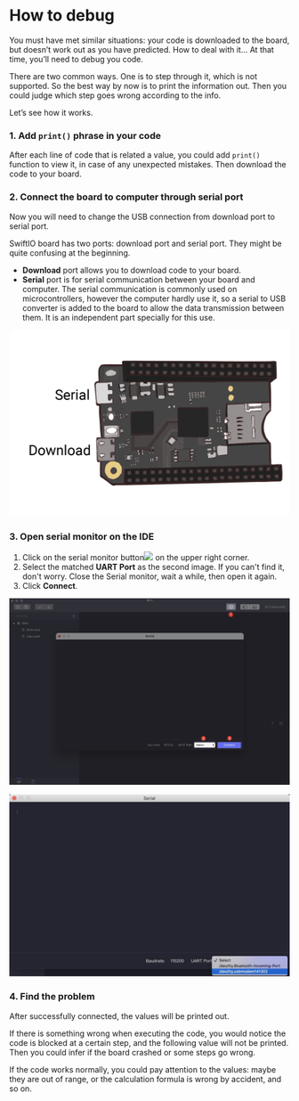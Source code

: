 # How to debug

You must have met similar situations: your code is downloaded to the board, but doesn’t work out as you have predicted. How to deal with it... At that time, you’ll need to debug you code.

There are two common ways. One is to step through it, which is not supported. So the best way by now is to print the information out. Then you could judge which step goes wrong according to the info.

Let’s see how it works.

### 1. Add `print()` phrase in your code

After each line of code that is related a value, you could add `print()` function to view it, in case of any unexpected mistakes. Then download the code to your board.

### 2. Connect the board to computer through serial port

Now you will need to change the USB connection from download port to serial port. 

SwiftIO board has two ports: download port and serial port. They might be quite confusing at the beginning.

* **Download** port allows you to download code to your board. 
* **Serial** port is for serial communication between your board and computer. The serial communication is commonly used on microcontrollers, however the computer hardly use it, so a serial to USB converter is added to the board to allow the data transmission between them. It is an independent part specially for this use.

![](../.gitbook/assets/port.png)

### 3. Open serial monitor on the IDE

1. Click on the serial monitor button![](../.gitbook/assets/xnip2020-07-22_16-01-13.jpg) on the upper right corner. 
2. Select the matched **UART Port** as the second image. If you can't find it, don't worry. Close the Serial monitor, wait a while, then open it again.
3. Click **Connect**.

![](../.gitbook/assets/xnip2021-03-10_14-12-55.jpg)

![](../.gitbook/assets/xnip2020-07-21_14-34-34%20%281%29.jpg)

### 4. Find the problem

After successfully connected, the values will be printed out. 

If there is something wrong when executing the code, you would notice the code is blocked at a certain step, and the following value will not be printed. Then you could infer if the board crashed or some steps go wrong.

If the code works normally, you could pay attention to the values: maybe they are out of range, or the calculation formula is wrong by accident, and so on.


